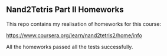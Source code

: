 Nand2Tetris Part II Homeworks
---
This repo contains my realisation of homeworks for this course:

https://www.coursera.org/learn/nand2tetris2/home/info

All the homeworks passed all the tests successfully.
